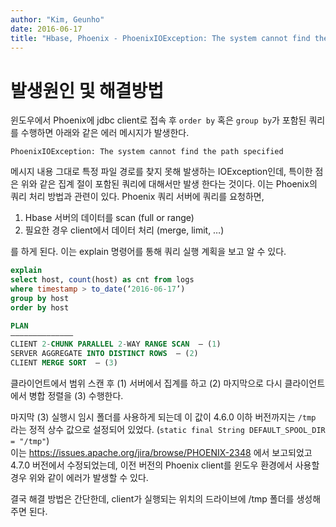 ```yaml
---
author: "Kim, Geunho"
date: 2016-06-17
title: "Hbase, Phoenix - PhoenixIOException: The system cannot find the path specified"
---
```



# 발생원인 및 해결방법
윈도우에서 Phoenix에 jdbc client로 접속 후 `order by` 혹은 `group by`가 포함된 쿼리를 수행하면 아래와 같은 에러 메시지가 발생한다.

```
PhoenixIOException: The system cannot find the path specified
```

메시지 내용 그대로 특정 파일 경로를 찾지 못해 발생하는 IOException인데, 특이한 점은 위와 같은 집계 절이 포함된 쿼리에 대해서만 발생 한다는 것이다. 이는 Phoenix의 쿼리 처리 방법과 관련이 있다. Phoenix 쿼리 서버에 쿼리를 요청하면,

1. Hbase 서버의 데이터를 scan (full or range)
2. 필요한 경우 client에서 데이터 처리 (merge, limit, …)  

를 하게 된다. 이는 explain 명령어를 통해 쿼리 실행 계획을 보고 알 수 있다.

```sql
explain
select host, count(host) as cnt from logs
where timestamp > to_date(‘2016-06-17’)
group by host
order by host

PLAN
——————————————
CLIENT 2-CHUNK PARALLEL 2-WAY RANGE SCAN  – (1)
SERVER AGGREGATE INTO DISTINCT ROWS  – (2)
CLIENT MERGE SORT  – (3)
```

클라이언트에서 범위 스캔 후 (1) 서버에서 집계를 하고 (2) 마지막으로 다시 클라이언트에서 병합 정렬을 (3) 수행한다.  

마지막 (3) 실행시 임시 폴더를 사용하게 되는데 이 값이 4.6.0 이하 버전까지는 `/tmp` 라는 정적 상수 값으로 설정되어 있었다. (`static final String DEFAULT_SPOOL_DIR = "/tmp"`)  
이는 https://issues.apache.org/jira/browse/PHOENIX-2348 에서 보고되었고 4.7.0 버전에서 수정되었는데, 이전 버전의 Phoenix client를 윈도우 환경에서 사용할 경우 위와 같이 에러가 발생할 수 있다.

결국 해결 방법은 간단한데, client가 실행되는 위치의 드라이브에 /tmp 폴더를 생성해주면 된다.

